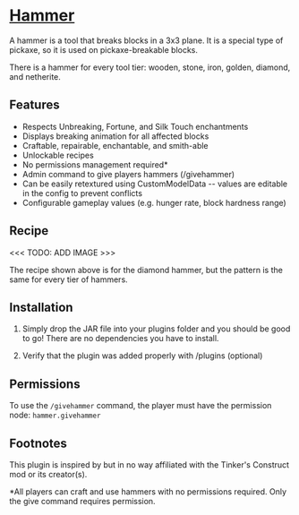 # [Hammer]()

A hammer is a tool that breaks blocks in a 3x3 plane. It is a special type of pickaxe, so it is used on pickaxe-breakable blocks.

There is a hammer for every tool tier: wooden, stone, iron, golden, diamond, and netherite.

## Features
- Respects Unbreaking, Fortune, and Silk Touch enchantments
- Displays breaking animation for all affected blocks
- Craftable, repairable, enchantable, and smith-able
- Unlockable recipes
- No permissions management required*
- Admin command to give players hammers (/givehammer)
- Can be easily retextured using CustomModelData -- values are editable in the config to prevent conflicts
- Configurable gameplay values (e.g. hunger rate, block hardness range)

## Recipe
<<< TODO: ADD IMAGE >>>

The recipe shown above is for the diamond hammer, but the pattern is the same for every tier of hammers.

## Installation
1. Simply drop the JAR file into your plugins folder and you should be good to go! There are no dependencies you have to install.

2. Verify that the plugin was added properly with /plugins (optional)

## Permissions
To use the `/givehammer` command, the player must have the permission node: `hammer.givehammer`

## Footnotes

This plugin is inspired by but in no way affiliated with the Tinker's Construct mod or its creator(s).

*All players can craft and use hammers with no permissions required. Only the give command requires permission.